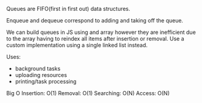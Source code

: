Queues are FIFO(first in first out) data structures.

Enqueue and dequeue correspond to adding and taking off the queue.

We can build queues in JS using and array however they are inefficient due to the array having to reindex all items after insertion or removal. Use a custom implementation using a single linked list instead.

Uses:
- background tasks
- uploading resources
- printing/task processing

Big O
Insertion: O(1)
Removal: O(1)
Searching: O(N)
Access: O(N)